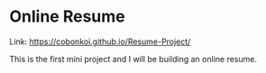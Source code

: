 # Online Resume

Link: https://cobonkoi.github.io/Resume-Project/

This is the first mini project and I will be building an online resume.